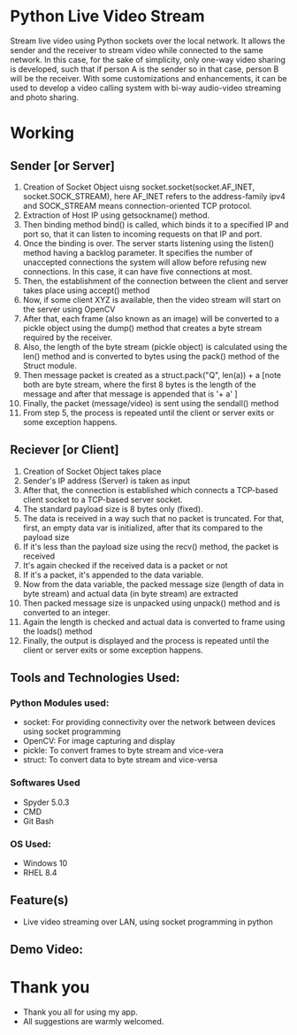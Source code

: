 # Python Live Video Stream

Stream live video using Python sockets over the local network. It allows the sender and the receiver to stream video while connected to the same network. 
In this case, for the sake of simplicity, only one-way video sharing is developed, such that if person A is the sender so in that case, person B will be the receiver.
With some customizations and enhancements, it can be used to develop a video calling system with bi-way audio-video streaming and photo sharing.

# Working

## Sender [or Server]
1. Creation of Socket Object uisng socket.socket(socket.AF_INET, socket.SOCK_STREAM), here AF_INET refers to the address-family ipv4 and SOCK_STREAM means connection-oriented TCP protocol. 
2. Extraction of Host IP using getsockname() method.
3. Then binding method bind() is called, which binds it to a specified IP and port so, that it can listen to incoming requests on that IP and port.
4. Once the binding is over. The server starts listening using the listen() method having a backlog parameter. It specifies the number of unaccepted connections the system will allow before refusing new connections. In this case, it can have five connections at most.
5. Then, the establishment of the connection between the client and server takes place using accept() method
6. Now, if some client XYZ is available, then the video stream will start on the server using OpenCV
7. After that, each frame (also known as an image) will be converted to a pickle object using the dump() method that creates a byte stream required by the receiver.
8. Also, the length of the byte stream (pickle object) is calculated using the len() method and is converted to bytes using the pack() method of the Struct module.
9. Then message packet is created as a struct.pack("Q", len(a)) + a [note both are byte stream, where the first 8 bytes is the length of the message and after that message is appended that is '+ a' ]
10. Finally, the packet (message/video) is sent using the sendall() method
11. From step 5, the process is repeated until the client or server exits or some exception happens.

## Reciever [or Client]
1. Creation of Socket Object takes place
2. Sender's IP address (Server) is taken as input
3. After that, the connection is established which connects a TCP-based client socket to a TCP-based server socket. 
4. The standard payload size is 8 bytes only (fixed).
5. The data is received in a way such that no packet is truncated. For that, first, an empty data var is initialized, after that its compared to the payload size
6. If it's less than the payload size using the recv() method, the packet is received
7. It's again checked if the received data is a packet or not
8. If it's a packet, it's appended to the data variable.
9. Now from the data variable, the packed message size (length of data in byte stream) and actual data (in byte stream) are extracted
10. Then packed message size is unpacked using unpack() method and is converted to an integer.
11. Again the length is checked and actual data is converted to frame using the loads() method
12. Finally, the output is displayed and the process is repeated until the client or server exits or some exception happens.

## Tools and Technologies Used:

### Python Modules used:
- socket: For providing connectivity over the network between devices using socket programming
- OpenCV: For image capturing and display
- pickle: To convert frames to byte stream and vice-vera
- struct: To convert data to byte stream and vice-versa

### Softwares Used 
- Spyder 5.0.3
- CMD
- Git Bash

### OS Used:
- Windows 10 
- RHEL 8.4

## Feature(s)  
- Live video streaming over LAN, using socket programming in python

## Demo Video: 

# Thank you
- Thank you all for using my app.
- All suggestions are warmly welcomed.
